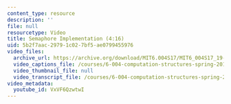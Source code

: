 ```yaml
---
content_type: resource
description: ''
file: null
resourcetype: Video
title: Semaphore Implementation (4:16)
uid: 5b2f7aac-2979-1c02-7bf5-ae0799455976
video_files:
  archive_url: https://archive.org/download/MIT6.004S17/MIT6_004S17_19-02-04_300k.mp4
  video_captions_file: /courses/6-004-computation-structures-spring-2017/061fa962d21a5b42a7554ecfdc1089a6_VxVF6QzwtwI.vtt
  video_thumbnail_file: null
  video_transcript_file: /courses/6-004-computation-structures-spring-2017/2bc6c3065a466d004aaab148ea39dafe_VxVF6QzwtwI.pdf
video_metadata:
  youtube_id: VxVF6QzwtwI
---
```

